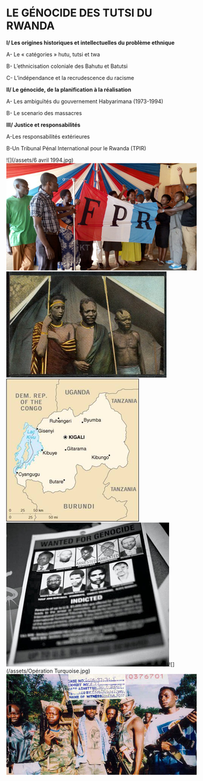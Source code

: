 # **LE GÉNOCIDE DES TUTSI DU RWANDA**

**I/ Les origines historiques et intellectuelles du problème ethnique**

A- Le « catégories » hutu, tutsi et twa

B- L’ethnicisation coloniale des Bahutu et Batutsi

C- L’indépendance et la recrudescence du racisme

**II/ Le génocide, de la planification à la réalisation**

A- Les ambiguïtés du gouvernement Habyarimana \(1973-1994\)

B- Le scenario des massacres

**III/ Justice et responsabilités**

A-Les responsabilités extérieures

B-Un Tribunal Pénal International pour le Rwanda \(TPIR\)

![](/assets/6 avril 1994.jpg)![](/assets/FPR.jpg)![](/assets/Hutu-Tutsi-TwaTogether.jpg)![](/assets/Rwanda-Carte-1-12.jpg)![](/assets/TPIR.jpg)![](/assets/Opération Turquoise.jpg)![](/assets/Miliciens.jpg)



